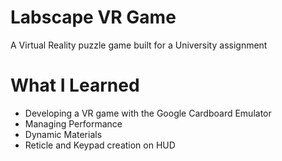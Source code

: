 # Labscape VR Game

A Virtual Reality puzzle game built for a University assignment

# What I Learned

* Developing a VR game with the Google Cardboard Emulator
* Managing Performance
* Dynamic Materials
* Reticle and Keypad creation on HUD
